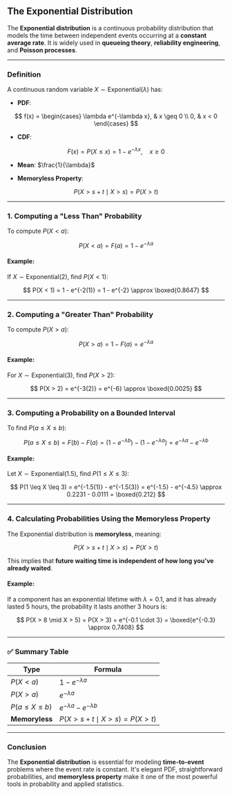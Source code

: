 ## **The Exponential Distribution**

The **Exponential distribution** is a continuous probability distribution that models the time 
between independent events occurring at a **constant average rate**. It is widely used 
in **queueing theory**, **reliability engineering**, and **Poisson processes**.

---

### **Definition**

A continuous random variable $`X \sim \text{Exponential}(\lambda)`$ has:

* **PDF**:

$$
f(x) = 
\begin{cases}
\lambda e^{-\lambda x}, & x \geq 0 \\
0, & x < 0
\end{cases}
$$

* **CDF**:

$$
F(x) = P(X \leq x) = 1 - e^{-\lambda x}, \quad x \geq 0
$$

* **Mean**: $`\frac{1}{\lambda}`$

* **Memoryless Property**:

$$
P(X > s + t \mid X > s) = P(X > t)
$$

---

### **1. Computing a "Less Than" Probability**

To compute $`P(X < a)`$:

$$
P(X < a) = F(a) = 1 - e^{-\lambda a}
$$

#### **Example:**

If $`X \sim \text{Exponential}(2)`$, find $`P(X < 1)`$:

$$
P(X < 1) = 1 - e^{-2(1)} = 1 - e^{-2} \approx \boxed{0.8647}
$$

---

### **2. Computing a "Greater Than" Probability**

To compute $`P(X > a)`$:

$$
P(X > a) = 1 - F(a) = e^{-\lambda a}
$$

#### **Example:**

For $`X \sim \text{Exponential}(3)`$, find $`P(X > 2)`$:

$$
P(X > 2) = e^{-3(2)} = e^{-6} \approx \boxed{0.0025}
$$

---

### **3. Computing a Probability on a Bounded Interval**

To find $`P(a \leq X \leq b)`$:

$$
P(a \leq X \leq b) = F(b) - F(a) = \left(1 - e^{-\lambda b}\right) - \left(1 - e^{-\lambda a}\right)
= e^{-\lambda a} - e^{-\lambda b}
$$

#### **Example:**

Let $`X \sim \text{Exponential}(1.5)`$, find $`P(1 \leq X \leq 3)`$:

$$
P(1 \leq X \leq 3) = e^{-1.5(1)} - e^{-1.5(3)} = e^{-1.5} - e^{-4.5} \approx 0.2231 - 0.0111 = \boxed{0.212}
$$

---

### **4. Calculating Probabilities Using the Memoryless Property**

The Exponential distribution is **memoryless**, meaning:

$$
P(X > s + t \mid X > s) = P(X > t)
$$

This implies that **future waiting time is independent of how long you've already waited**.

#### **Example:**

If a component has an exponential lifetime with $`\lambda = 0.1`$, and it has already lasted 5 hours,
the probability it lasts another 3 hours is:

$$
P(X > 8 \mid X > 5) = P(X > 3) = e^{-0.1 \cdot 3} = \boxed{e^{-0.3} \approx 0.7408}
$$

---

### ✅ **Summary Table**

| Type                 | Formula                              |
| -------------------- | ------------------------------------ |
| $`P(X < a)`$           | $`1 - e^{-\lambda a}`$                 |
| $`P(X > a)`$           | $`e^{-\lambda a}`$                     |
| $`P(a \leq X \leq b)`$ | $`e^{-\lambda a} - e^{-\lambda b}`$    |
| **Memoryless**       | $`P(X > s + t \mid X > s) = P(X > t)`$ |

---

### **Conclusion**

The **Exponential distribution** is essential for modeling **time-to-event** problems where the 
event rate is constant. It's elegant PDF, straightforward probabilities, and **memoryless property** 
make it one of the most powerful tools in probability and applied statistics.
